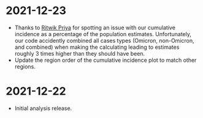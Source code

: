 # 2021-12-23

- Thanks to [Ritwik Priya](https://twitter.com/ritwik_priya) for spotting an issue with our cumulative incidence as a percentage of the population estimates. Unfortunately, our code accidently combined all cases types (Omicron, non-Omicron, and combined) when making the calculating leading to estimates roughly 3 times higher than they should have been.
- Update the region order of the cumulative incidence plot to match other regions.

# 2021-12-22

- Initial analysis release.